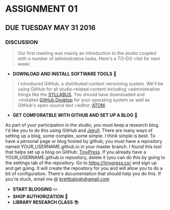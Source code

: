 # ASSIGNMENT 01
## DUE TUESDAY MAY 31 2016

### DISCUSSION

>Our first meeting was mainly an introduction to the studio coupled with a number of administrative tasks. Here's a TO-DO >list for next week:

* __DOWNLOAD AND INSTALL SOFTWARE TOOLS__ :floppy_disk:

>I introduced GitHub, a distributed content versioning system. We'll be using GitHub for all studio-related content including >administrative things like the [SYLLABUS](https://github.com/IIT-ARCH-ROBOT/SYLLABUS). You should have downloaded and >installed [GitHub Desktop](https://desktop.github.com/) for your operating system as well as GitHub's open-source text >editor, [ATOM](https://atom.io/). 

* __GET COMFORATBLE WITH GITHUB AND SET UP A BLOG__ :mega:

As part of your participation in the studio, you must keep a research blog. I'd like you to do this using GitHub and [Jekyll](https://jekyllrb.com/). There are many ways of setting up a blog, some complex, some simple. I think simple is best. To have a personal page or blog hosted by github, you must have a repository named YOUR_USERNAME.github.io in your master branch. I found this tool that helps set up a blog on GitHub: [TinyPress](https://tinypress.co/). If you already have a YOUR_USERNAME.github.io repository, delete it (you can do this by going to the settings tab of the repository. Go to https://tinypress.co/ and sign up and get going. It will create the repository for you and will allow you to do a bit of configuration. There's documentation that should help you do this. If you're stuck, email me @ brettbalogh@gmail.com

* __START BLOGGING__ :pencil2:
* __SHOP AUTHORIZATION__ :hammer:
* __LIBRARY RESEARCH CLASS__ :books:

